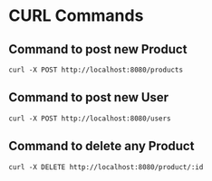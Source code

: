 # CURL Commands

## Command to post new Product

```
curl -X POST http://localhost:8080/products
```

## Command to post new User

```
curl -X POST http://localhost:8080/users
```

## Command to delete any Product

```
curl -X DELETE http://localhost:8080/product/:id
```